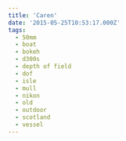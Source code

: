 ```yaml
---
title: 'Caren'
date: '2015-05-25T10:53:17.000Z'
tags:
  - 50mm
  - boat
  - bokeh
  - d300s
  - depth of field
  - dof
  - isle
  - mull
  - nikon
  - old
  - outdoor
  - scotland
  - vessel
---
```


